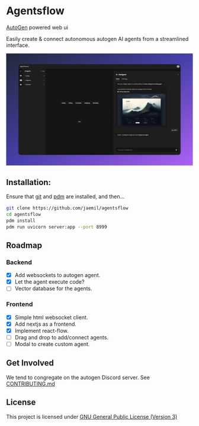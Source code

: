 # Agentsflow

[AutoGen](https://github.com/microsoft/autogen) powered web ui

Easily create & connect autonomous autogen AI agents from a streamlined interface.

![AgentFlow Design](docs/images/design.png)

## Installation:

Ensure that [git](https://cli.github.com) and [pdm](https://pdm.fming.dev/latest/#installation) are installed, and then...

```bash
git clone https://github.com/jaemil/agentsflow
cd agentsflow
pdm install
pdm run uvicorn server:app --port 8999
```

## Roadmap

### Backend

- [x] Add websockets to autogen agent.
- [x] Let the agent execute code?
- [ ] Vector database for the agents.

### Frontend

- [x] Simple html websocket client.
- [x] Add nextjs as a frontend.
- [x] Implement react-flow.
- [ ] Drag and drop to add/connect agents.
- [ ] Modal to create custom agent.

## Get Involved

We tend to congregate on the autogen Discord server. See [CONTRIBUTING.md](CONTRIBUTING.md)

## License

This project is licensed under [GNU General Public License (Version 3)](LICENSE.md)
